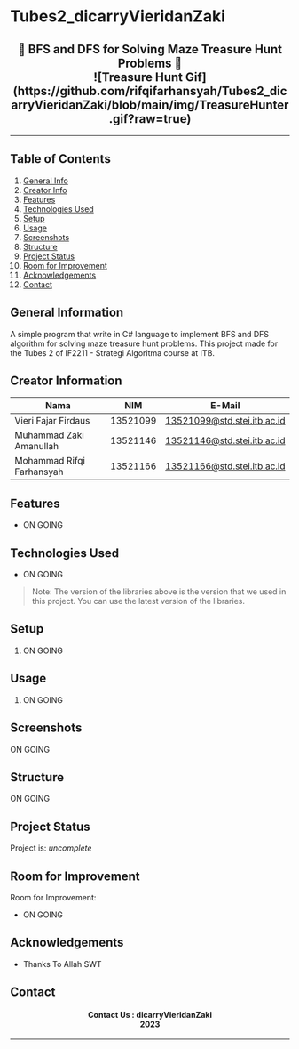 # Tubes2_dicarryVieridanZaki
<h2 align="center">
📱 BFS and DFS for Solving Maze Treasure Hunt Problems 📱<br/>
  ![Treasure Hunt Gif](https://github.com/rifqifarhansyah/Tubes2_dicarryVieridanZaki/blob/main/img/TreasureHunter.gif?raw=true)
</h2>
<hr>

## Table of Contents
1. [General Info](#general-information)
2. [Creator Info](#creator-information)
3. [Features](#features)
4. [Technologies Used](#technologies-used)
5. [Setup](#setup)
6. [Usage](#usage)
7. [Screenshots](#screenshots)
7. [Structure](#structure)
8. [Project Status](#project-status)
9. [Room for Improvement](#room-for-improvement)
10. [Acknowledgements](#acknowledgements)
11. [Contact](#contact)

<a name="general-information"></a>

## General Information
A simple program that write in C# language to implement BFS and DFS algorithm for solving maze treasure hunt problems. This project made for the Tubes 2 of IF2211 - Strategi Algoritma course at ITB.

<a name="creator-information"></a>

## Creator Information

| Nama                        | NIM      | E-Mail                      |
| --------------------------- | -------- | --------------------------- |
| Vieri Fajar Firdaus         | 13521099 | 13521099@std.stei.itb.ac.id |
| Muhammad Zaki Amanullah     | 13521146 | 13521146@std.stei.itb.ac.id |
| Mohammad Rifqi Farhansyah   | 13521166 | 13521166@std.stei.itb.ac.id |

<a name="features"></a>

## Features
- ON GOING

<a name="technologies-used"></a>

## Technologies Used
- ON GOING

> Note: The version of the libraries above is the version that we used in this project. You can use the latest version of the libraries.

<a name="setup"></a>

## Setup
1. ON GOING

<a name="usage"></a>

## Usage
1. ON GOING


<a name="screenshots"></a>

## Screenshots
ON GOING

<a name="structure"></a>

## Structure
ON GOING

<a name="project-status">

## Project Status
Project is: _uncomplete_

<a name="room-for-improvement">

## Room for Improvement
Room for Improvement:
- ON GOING

<a name="acknowledgements">

## Acknowledgements
- Thanks To Allah SWT

<a name="contact"></a>

## Contact
<h4 align="center">
  Contact Us : dicarryVieridanZaki<br/>
  2023
</h4>
<hr>
